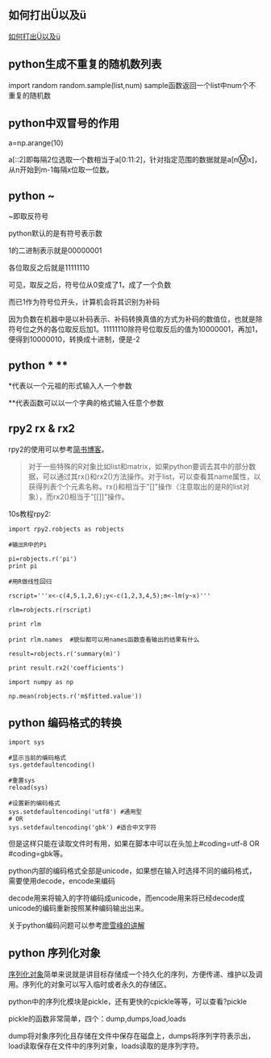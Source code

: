 
## 如何打出Ü以及ü

[如何打出Ü以及ü](https://en.wikipedia.org/wiki/Ü#Keyboarding)

## python生成不重复的随机数列表

import random
random.sample(list,num)
sample函数返回一个list中num个不重复的随机数

## python中双冒号的作用

a=np.arange(10)

a[::2]即每隔2位选取一个数相当于a[0:11:2]，针对指定范围的数据就是a[n:m:x]，从n开始到m-1每隔x位取一位数。

## python ~

~即取反符号

python默认的是有符号表示数

1的二进制表示就是00000001

各位取反之后就是11111110

可见，取反之后，符号位从0变成了1，成了一个负数

而已1作为符号位开头，计算机会将其识别为补码

因为负数在机器中是以补码表示、补码转换真值的方式为补码的数值位，也就是除符号位之外的各位取反后加1。11111110除符号位取反后的值为10000001，再加1，便得到10000010，转换成十进制，便是-2

## python * **

*代表以一个元祖的形式输入人一个参数

**代表函数可以以一个字典的格式输入任意个参数

## rpy2 rx & rx2

rpy2的使用可以参考[简书博客](http://www.jianshu.com/p/51b9beca6a6d)。

> 对于一些特殊的R对象比如list和matrix，如果python要调去其中的部分数据，可以通过其rx()和rx2()方法操作。对于list，可以查看其name属性，以获得列表个个元素名称。rx()和相当于"[]"操作（注意取出的是R的list对象），而rx2()相当于"[[]]"操作。

10s教程rpy2:

```{python}
import rpy2.robjects as robjects

#输出R中的Pi

pi=robjects.r('pi')
print pi

#用R做线性回归

rscript='''x<-c(4,5,1,2,6);y<-c(1,2,3,4,5);m<-lm(y~x)'''

rlm=robjects.r(rscript)

print rlm

print rlm.names  #貌似都可以用names函数查看输出的结果有什么

result=robjects.r('summary(m)')

print result.rx2('coefficients')

import numpy as np

np.mean(robjects.r('m$fitted.value'))
```

## python 编码格式的转换

```
import sys

#显示当前的编码格式
sys.getdefaultencoding()

#重置sys
reload(sys)

#设置新的编码格式
sys.setdefaultencoding('utf8') #通用型
# OR
sys.setdefaultencoding('gbk') #适合中文字符
```

但是这样只能在读取文件时有用，如果在脚本中可以在头加上#coding=utf-8 OR #coding=gbk等。

python内部的编码格式全部是unicode，如果想在输入时选择不同的编码格式，需要使用decode，encode来编码

decode用来将输入的字符编码成unicode，而encode用来将已经decode成unicode的编码重新按照某种编码输出出来。

关于python编码问题可以参考[廖雪峰的讲解](http://www.liaoxuefeng.com/wiki/001374738125095c955c1e6d8bb493182103fac9270762a000/001386819196283586a37629844456ca7e5a7faa9b94ee8000)


## python 序列化对象

[序列化对象](http://baike.baidu.com/link?url=BE-xdj9g-VpEExCcGR57EhO-MQFi9h-pxp2GHQF5yL1tv1rkEC-IkE2nip3FUfkcuiOygs-0i8GS0MV3wF7b5K)简单来说就是讲目标存储成一个持久化的序列，方便传递、维护以及调用。序列化的对象可以写入临时或者永久的存储区。

python中的序列化模块是pickle，还有更快的cpickle等等，可以查看?pickle

pickle的函数非常简单，四个：dump,dumps,load,loads

dump将对象序列化且存储在文件中保存在磁盘上，dumps将序列字符表示出，load读取保存在文件中的序列对象，loads读取的是序列字符。

